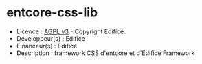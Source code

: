 # entcore-css-lib

* Licence : [AGPL v3](http://www.gnu.org/licenses/agpl.txt) - Copyright Edifice
* Développeur(s) : Edifice
* Financeur(s) : Edifice
* Description : framework CSS d'entcore et d'Edifice Framework

